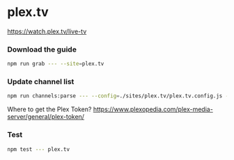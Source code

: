 # plex.tv

https://watch.plex.tv/live-tv

### Download the guide

```sh
npm run grab --- --site=plex.tv
```

### Update channel list

```sh
npm run channels:parse --- --config=./sites/plex.tv/plex.tv.config.js --output=./sites/plex.tv/plex.tv.channels.xml --set=token:YOUR_PLEX_TOKEN
```

Where to get the Plex Token? https://www.plexopedia.com/plex-media-server/general/plex-token/

### Test

```sh
npm test --- plex.tv
```

